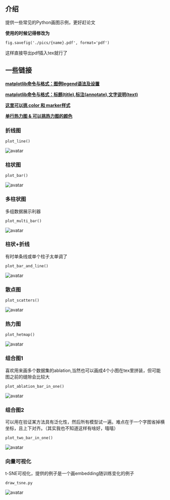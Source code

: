 ## **介绍**
提供一些常见的Python画图示例，更好赶论文

**使用的时候记得修改为**
```
fig.savefig('./pics/{name}.pdf', format='pdf')
```
这样直接导出pdf插入tex就行了

## 一些链接
[**matplotlib命令与格式：图例legend语法及设置**](https://blog.csdn.net/helunqu2017/article/details/78641290)

[**matplotlib命令与格式：标题(title),标注(annotate),文字说明(text)**](https://blog.csdn.net/helunqu2017/article/details/78659490)

[**这里可以挑 color 和 marker样式**](https://cloud.tencent.com/developer/article/1540478)

[**单行热力图 & 可以挑热力图的颜色**](https://www.codenong.com/cs106384659/)
### 折线图
```
plot_line()
```
![avatar](pics/line.png)

### 柱状图
```
plot_bar()
```
![avatar](pics/bar.png)

### 多柱状图
多组数据展示利器
```
plot_multi_bar()
```
![avatar](pics/multi_bar.png)

### 柱状+折线
有时单条线或单个柱子太单调了
```
plot_bar_and_line()
```
![avatar](pics/bar_and_line.png)

### 散点图
```
plot_scatters()
```
![avatar](pics/scatter.png)

### 热力图
```
plot_hetmap()
```
![avatar](pics/heatmap.png)

### 组合图1
喜欢用来画多个数据集的ablation,当然也可以画成4个小图在tex里拼装，但可能图之前的缝隙会比较大
```
plot_ablation_bar_in_one()
```
![avatar](pics/ablation.png)

### 组合图2
可以用在验证某方法具有泛化性，然后所有模型试一遍。难点在于一个字图省掉横坐标，且上下对齐。（其实我也不知道这样有啥好，嘻嘻）
```
plot_two_bar_in_one()
```
![avatar](pics/two_bars.png)

### 向量可视化
t-SNE可视化，提供的例子是一个画embedding随训练变化的例子
```
draw_tsne.py
```
![avatar](pics/tsne.png)
